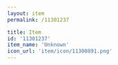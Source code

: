 ```yaml
---
layout: item
permalink: /11301237

title: Item
id: '11301237'
item_name: 'Unknown'
icon_url: 'item/icon/11300891.png'
---
```


